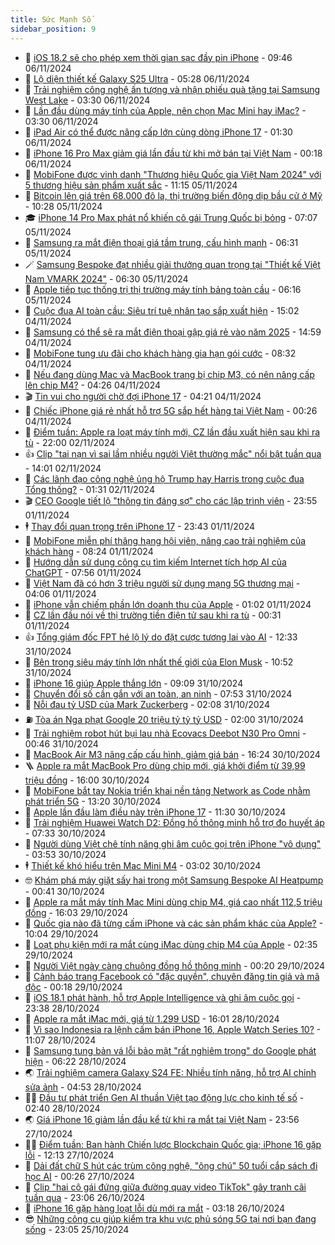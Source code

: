 ```yaml
---
title: Sức Mạnh Số
sidebar_position: 9
---
```


<!-- dantri-suc-manh-so:START -->
- 🐻 [iOS 18.2 sẽ cho phép xem thời gian sạc đầy pin iPhone](https://dantri.com.vn/suc-manh-so/ios-182-se-cho-phep-xem-thoi-gian-sac-day-pin-iphone-20241106151831607.htm) - 09:46 06/11/2024
- 💄 [Lộ diện thiết kế Galaxy S25 Ultra](https://dantri.com.vn/suc-manh-so/lo-dien-thiet-ke-galaxy-s25-ultra-20241106110705623.htm) - 05:28 06/11/2024
- 🚀 [Trải nghiệm công nghệ ấn tượng và nhận phiếu quà tặng tại Samsung West Lake](https://dantri.com.vn/suc-manh-so/trai-nghiem-cong-nghe-an-tuong-va-nhan-phieu-qua-tang-tai-samsung-west-lake-20241106100550689.htm) - 03:30 06/11/2024
- 👹 [Lần đầu dùng máy tính của Apple, nên chọn Mac Mini hay iMac?](https://dantri.com.vn/suc-manh-so/lan-dau-dung-may-tinh-cua-apple-nen-chon-mac-mini-hay-imac-20241106003935410.htm) - 03:30 06/11/2024
- 🤭 [iPad Air có thể được nâng cấp lớn cùng dòng iPhone 17](https://dantri.com.vn/suc-manh-so/ipad-air-co-the-duoc-nang-cap-lon-cung-dong-iphone-17-20241106011410729.htm) - 01:30 06/11/2024
- 🗽 [iPhone 16 Pro Max giảm giá lần đầu từ khi mở bán tại Việt Nam](https://dantri.com.vn/suc-manh-so/iphone-16-pro-max-giam-gia-lan-dau-tu-khi-mo-ban-tai-viet-nam-20241105220311898.htm) - 00:18 06/11/2024
- 🧰 [MobiFone được vinh danh &quot;Thương hiệu Quốc gia Việt Nam 2024&quot; với 5 thương hiệu sản phẩm xuất sắc](https://dantri.com.vn/suc-manh-so/mobifone-duoc-vinh-danh-thuong-hieu-quoc-gia-viet-nam-2024-voi-5-thuong-hieu-san-pham-xuat-sac-20241105173719853.htm) - 11:15 05/11/2024
- 🤭 [Bitcoin lên giá trên 68.000 đô la, thị trường biến động dịp bầu cử ở Mỹ](https://dantri.com.vn/suc-manh-so/bitcoin-len-gia-tren-68000-do-la-thi-truong-bien-dong-dip-bau-cu-o-my-20241104161800824.htm) - 10:28 05/11/2024
- 🎓 [iPhone 14 Pro Max phát nổ khiến cô gái Trung Quốc bị bỏng](https://dantri.com.vn/suc-manh-so/iphone-14-pro-max-phat-no-khien-co-gai-trung-quoc-bi-bong-20241105132010246.htm) - 07:07 05/11/2024
- 🌮 [Samsung ra mắt điện thoại giá tầm trung, cấu hình mạnh](https://dantri.com.vn/suc-manh-so/samsung-ra-mat-dien-thoai-gia-tam-trung-cau-hinh-manh-20241105122322370.htm) - 06:31 05/11/2024
- 🪄 [Samsung Bespoke đạt nhiều giải thưởng quan trọng tại &quot;Thiết kế Việt Nam VMARK 2024&quot;](https://dantri.com.vn/suc-manh-so/samsung-bespoke-dat-nhieu-giai-thuong-quan-trong-tai-thiet-ke-viet-nam-vmark-2024-20241105122247981.htm) - 06:30 05/11/2024
- 🥳 [Apple tiếp tục thống trị thị trường máy tính bảng toàn cầu](https://dantri.com.vn/suc-manh-so/apple-tiep-tuc-thong-tri-thi-truong-may-tinh-bang-toan-cau-20241104205408292.htm) - 06:16 05/11/2024
- 👺 [Cuộc đua AI toàn cầu: Siêu trí tuệ nhân tạo sắp xuất hiện](https://dantri.com.vn/suc-manh-so/cuoc-dua-ai-toan-cau-sieu-tri-tue-nhan-tao-sap-xuat-hien-20241104151027514.htm) - 15:02 04/11/2024
- 💂 [Samsung có thể sẽ ra mắt điện thoại gập giá rẻ vào năm 2025](https://dantri.com.vn/suc-manh-so/samsung-co-the-se-ra-mat-dien-thoai-gap-gia-re-vao-nam-2025-20241104144644123.htm) - 14:59 04/11/2024
- 🦆 [MobiFone tung ưu đãi cho khách hàng gia hạn gói cước](https://dantri.com.vn/suc-manh-so/mobifone-tung-uu-dai-cho-khach-hang-gia-han-goi-cuoc-20241104152712242.htm) - 08:32 04/11/2024
- 📝 [Nếu đang dùng Mac và MacBook trang bị chip M3, có nên nâng cấp lên chip M4?](https://dantri.com.vn/suc-manh-so/neu-dang-dung-mac-va-macbook-trang-bi-chip-m3-co-nen-nang-cap-len-chip-m4-20241104103253813.htm) - 04:26 04/11/2024
- 🎬 [Tin vui cho người chờ đợi iPhone 17](https://dantri.com.vn/suc-manh-so/tin-vui-cho-nguoi-cho-doi-iphone-17-20241104110022608.htm) - 04:21 04/11/2024
- 🐘 [Chiếc iPhone giá rẻ nhất hỗ trợ 5G sắp hết hàng tại Việt Nam](https://dantri.com.vn/suc-manh-so/chiec-iphone-gia-re-nhat-ho-tro-5g-sap-het-hang-tai-viet-nam-20241104005158305.htm) - 00:26 04/11/2024
- 🌈 [Điểm tuần: Apple ra loạt máy tính mới, CZ lần đầu xuất hiện sau khi ra tù](https://dantri.com.vn/suc-manh-so/diem-tuan-apple-ra-loat-may-tinh-moi-cz-lan-dau-xuat-hien-sau-khi-ra-tu-20241102115809455.htm) - 22:00 02/11/2024
- 👍 [Clip &quot;tai nạn vì sai lầm nhiều người Việt thường mắc&quot; nổi bật tuần qua](https://dantri.com.vn/suc-manh-so/clip-tai-nan-vi-sai-lam-nhieu-nguoi-viet-thuong-mac-noi-bat-tuan-qua-20241102134853076.htm) - 14:01 02/11/2024
- 🤭 [Các lãnh đạo công nghệ ủng hộ Trump hay Harris trong cuộc đua Tổng thống?](https://dantri.com.vn/suc-manh-so/cac-lanh-dao-cong-nghe-ung-ho-trump-hay-harris-trong-cuoc-dua-tong-thong-20241102022901146.htm) - 01:31 02/11/2024
- 🎬 [CEO Google tiết lộ &quot;thông tin đáng sợ&quot; cho các lập trình viên](https://dantri.com.vn/suc-manh-so/ceo-google-tiet-lo-thong-tin-dang-so-cho-cac-lap-trinh-vien-20241101144056550.htm) - 23:55 01/11/2024
- 🕴 [Thay đổi quan trọng trên iPhone 17](https://dantri.com.vn/suc-manh-so/thay-doi-quan-trong-tren-iphone-17-20241101232259375.htm) - 23:43 01/11/2024
- 🎉 [MobiFone miễn phí thăng hạng hội viên, nâng cao trải nghiệm của khách hàng](https://dantri.com.vn/suc-manh-so/mobifone-mien-phi-thang-hang-hoi-vien-nang-cao-trai-nghiem-cua-khach-hang-20241101151901383.htm) - 08:24 01/11/2024
- 💯 [Hướng dẫn sử dụng công cụ tìm kiếm Internet tích hợp AI của ChatGPT](https://dantri.com.vn/suc-manh-so/huong-dan-su-dung-cong-cu-tim-kiem-internet-tich-hop-ai-cua-chatgpt-20241101101548388.htm) - 07:56 01/11/2024
- 💼 [Việt Nam đã có hơn 3 triệu người sử dụng mạng 5G thương mại](https://dantri.com.vn/suc-manh-so/viet-nam-da-co-hon-3-trieu-nguoi-su-dung-mang-5g-thuong-mai-20241101110326224.htm) - 04:06 01/11/2024
- 🦍 [iPhone vẫn chiếm phần lớn doanh thu của Apple](https://dantri.com.vn/suc-manh-so/iphone-van-chiem-phan-lon-doanh-thu-cua-apple-20241101074929142.htm) - 01:02 01/11/2024
- 🤔 [CZ lần đầu nói về thị trường tiền điện tử sau khi ra tù](https://dantri.com.vn/suc-manh-so/cz-lan-dau-noi-ve-thi-truong-tien-dien-tu-sau-khi-ra-tu-20241031234233832.htm) - 00:31 01/11/2024
- 👍 [Tổng giám đốc FPT hé lộ lý do đặt cược tương lai vào AI](https://dantri.com.vn/suc-manh-so/tong-giam-doc-fpt-he-lo-ly-do-dat-cuoc-tuong-lai-vao-ai-20241031184436574.htm) - 12:33 31/10/2024
- 🎊 [Bên trong siêu máy tính lớn nhất thế giới của Elon Musk](https://dantri.com.vn/suc-manh-so/ben-trong-sieu-may-tinh-lon-nhat-the-gioi-cua-elon-musk-20241031155957605.htm) - 10:52 31/10/2024
- 🗽 [iPhone 16 giúp Apple thắng lớn](https://dantri.com.vn/suc-manh-so/iphone-16-giup-apple-thang-lon-20241031144138417.htm) - 09:09 31/10/2024
- 🔭 [Chuyển đổi số cần gắn với an toàn, an ninh](https://dantri.com.vn/suc-manh-so/chuyen-doi-so-can-gan-voi-an-toan-an-ninh-20241101142121561.htm) - 07:53 31/10/2024
- 🤔 [Nỗi đau tỷ USD của Mark Zuckerberg](https://dantri.com.vn/suc-manh-so/noi-dau-ty-usd-cua-mark-zuckerberg-20241031085647719.htm) - 02:08 31/10/2024
- ⛽️ [Tòa án Nga phạt Google 20 triệu tỷ tỷ tỷ USD](https://dantri.com.vn/suc-manh-so/toa-an-nga-phat-google-20-trieu-ty-ty-ty-usd-20241031091431012.htm) - 02:00 31/10/2024
- 🤭 [Trải nghiệm robot hút bụi lau nhà Ecovacs Deebot N30 Pro Omni](https://dantri.com.vn/suc-manh-so/trai-nghiem-robot-hut-bui-lau-nha-ecovacs-deebot-n30-pro-omni-20241031003144897.htm) - 00:46 31/10/2024
- 🫶 [MacBook Air M3 nâng cấp cấu hình, giảm giá bán](https://dantri.com.vn/suc-manh-so/macbook-air-m3-nang-cap-cau-hinh-giam-gia-ban-20241030232251246.htm) - 16:24 30/10/2024
- 🪜 [Apple ra mắt MacBook Pro dùng chip mới, giá khởi điểm từ 39,99 triệu đồng](https://dantri.com.vn/suc-manh-so/apple-ra-mat-macbook-pro-dung-chip-moi-gia-khoi-diem-tu-3999-trieu-dong-20241030230414092.htm) - 16:00 30/10/2024
- 🚀 [­MobiFone bắt tay Nokia triển khai nền tảng Network as Code nhằm phát triển 5G](https://dantri.com.vn/suc-manh-so/mobifone-bat-tay-nokia-trien-khai-nen-tang-network-as-code-nham-phat-trien-5g-20241030201422577.htm) - 13:20 30/10/2024
- 🦏 [Apple lần đầu làm điều này trên iPhone 17](https://dantri.com.vn/suc-manh-so/apple-lan-dau-lam-dieu-nay-tren-iphone-17-20241030163751739.htm) - 11:30 30/10/2024
- 💃 [Trải nghiệm Huawei Watch D2: Đồng hồ thông minh hỗ trợ đo huyết áp](https://dantri.com.vn/suc-manh-so/trai-nghiem-huawei-watch-d2-dong-ho-thong-minh-ho-tro-do-huyet-ap-20241022220426014.htm) - 07:33 30/10/2024
- 🌁 [Người dùng Việt chê tính năng ghi âm cuộc gọi trên iPhone &quot;vô dụng&quot;](https://dantri.com.vn/suc-manh-so/nguoi-dung-viet-che-tinh-nang-ghi-am-cuoc-goi-tren-iphone-vo-dung-20241030104646134.htm) - 03:53 30/10/2024
- 🕴 [Thiết kế khó hiểu trên Mac Mini M4](https://dantri.com.vn/suc-manh-so/thiet-ke-kho-hieu-tren-mac-mini-m4-20241030100027570.htm) - 03:02 30/10/2024
- 🤓 [Khám phá máy giặt sấy hai trong một Samsung Bespoke AI Heatpump](https://dantri.com.vn/suc-manh-so/kham-pha-may-giat-say-hai-trong-mot-samsung-bespoke-ai-heatpump-20241029163122055.htm) - 00:41 30/10/2024
- 🥳 [Apple ra mắt máy tính Mac Mini dùng chip M4, giá cao nhất 112,5 triệu đồng](https://dantri.com.vn/suc-manh-so/apple-ra-mat-may-tinh-mac-mini-dung-chip-m4-gia-cao-nhat-1125-trieu-dong-20241029225626688.htm) - 16:03 29/10/2024
- 🤔 [Quốc gia nào đã từng cấm iPhone và các sản phẩm khác của Apple?](https://dantri.com.vn/suc-manh-so/quoc-gia-nao-da-tung-cam-iphone-va-cac-san-pham-khac-cua-apple-20241029165222222.htm) - 10:04 29/10/2024
- 🧐 [Loạt phụ kiện mới ra mắt cùng iMac dùng chip M4 của Apple](https://dantri.com.vn/suc-manh-so/loat-phu-kien-moi-ra-mat-cung-imac-dung-chip-m4-cua-apple-20241029092621300.htm) - 02:35 29/10/2024
- 🦣 [Người Việt ngày càng chuộng đồng hồ thông minh](https://dantri.com.vn/suc-manh-so/nguoi-viet-ngay-cang-chuong-dong-ho-thong-minh-20241028230437339.htm) - 00:20 29/10/2024
- 🧐 [Cảnh báo trang Facebook có &quot;đặc quyền&quot;, chuyên đăng tin giả và mã độc](https://dantri.com.vn/suc-manh-so/canh-bao-trang-facebook-co-dac-quyen-chuyen-dang-tin-gia-va-ma-doc-20241028104611876.htm) - 00:18 29/10/2024
- 🥸 [iOS 18.1 phát hành, hỗ trợ Apple Intelligence và ghi âm cuộc gọi](https://dantri.com.vn/suc-manh-so/ios-181-phat-hanh-ho-tro-apple-intelligence-va-ghi-am-cuoc-goi-20241029092534011.htm) - 23:38 28/10/2024
- 🤖 [Apple ra mắt iMac mới, giá từ 1.299 USD](https://dantri.com.vn/suc-manh-so/apple-ra-mat-imac-moi-gia-tu-1299-usd-20241028224058795.htm) - 16:01 28/10/2024
- 👺 [Vì sao Indonesia ra lệnh cấm bán iPhone 16, Apple Watch Series 10?](https://dantri.com.vn/suc-manh-so/vi-sao-indonesia-ra-lenh-cam-ban-iphone-16-apple-watch-series-10-20241028175702768.htm) - 11:07 28/10/2024
- 🤭 [Samsung tung bản vá lỗi bảo mật &quot;rất nghiêm trọng&quot; do Google phát hiện](https://dantri.com.vn/suc-manh-so/samsung-tung-ban-va-loi-bao-mat-rat-nghiem-trong-do-google-phat-hien-20241028150828088.htm) - 06:22 28/10/2024
- 🌏 [Trải nghiệm camera Galaxy S24 FE: Nhiều tính năng, hỗ trợ AI chỉnh sửa ảnh](https://dantri.com.vn/suc-manh-so/trai-nghiem-camera-galaxy-s24-fe-nhieu-tinh-nang-ho-tro-ai-chinh-sua-anh-20241028104854194.htm) - 04:53 28/10/2024
- 🧑‍🏫 [Đầu tư phát triển Gen AI thuần Việt tạo động lực cho kinh tế số](https://dantri.com.vn/suc-manh-so/dau-tu-phat-trien-gen-ai-thuan-viet-tao-dong-luc-cho-kinh-te-so-20241028092758655.htm) - 02:40 28/10/2024
- 🌏 [Giá iPhone 16 giảm lần đầu kể từ khi ra mắt tại Việt Nam](https://dantri.com.vn/suc-manh-so/gia-iphone-16-giam-lan-dau-ke-tu-khi-ra-mat-tai-viet-nam-20241027235916195.htm) - 23:56 27/10/2024
- 🧑‍🏫 [Điểm tuần: Ban hành Chiến lược Blockchain Quốc gia; iPhone 16 gặp lỗi](https://dantri.com.vn/suc-manh-so/diem-tuan-ban-hanh-chien-luoc-blockchain-quoc-gia-iphone-16-gap-loi-20241025230655862.htm) - 12:13 27/10/2024
- 🦣 [Dải đất chữ S hút các trùm công nghệ, &quot;ông chú&quot; 50 tuổi cắp sách đi học AI](https://dantri.com.vn/suc-manh-so/dai-dat-chu-s-hut-cac-trum-cong-nghe-ong-chu-50-tuoi-cap-sach-di-hoc-ai-20241024112942062.htm) - 00:26 27/10/2024
- 🤔 [Clip &quot;hai cô gái đứng giữa đường quay video TikTok&quot; gây tranh cãi tuần qua](https://dantri.com.vn/suc-manh-so/clip-hai-co-gai-dung-giua-duong-quay-video-tiktok-gay-tranh-cai-tuan-qua-20241027011538561.htm) - 23:06 26/10/2024
- 🚦 [iPhone 16 gặp hàng loạt lỗi dù mới ra mắt](https://dantri.com.vn/suc-manh-so/iphone-16-gap-hang-loat-loi-du-moi-ra-mat-20241025180917312.htm) - 03:18 26/10/2024
- 😎 [Những công cụ giúp kiểm tra khu vực phủ sóng 5G tại nơi bạn đang sống](https://dantri.com.vn/suc-manh-so/nhung-cong-cu-giup-kiem-tra-khu-vuc-phu-song-5g-tai-noi-ban-dang-song-20241025181410813.htm) - 23:05 25/10/2024<!-- dantri-suc-manh-so:END -->
